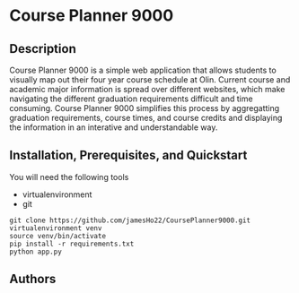 # Course Planner 9000

## Description

Course Planner 9000 is a simple web application that allows students to visually map out their four year course schedule at Olin. Current course and academic major information is spread over different websites, which make navigating the different graduation requirements difficult and time consuming. Course Planner 9000 simplifies this process by aggregatting graduation requirements, course times, and course credits and displaying the information in an interative and understandable way.

## Installation, Prerequisites, and Quickstart
You will need the following tools
- virtualenvironment
- git

```
git clone https://github.com/jamesHo22/CoursePlanner9000.git
virtualenvironment venv
source venv/bin/activate
pip install -r requirements.txt
python app.py
```

## Authors